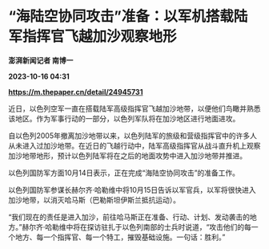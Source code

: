# “海陆空协同攻击”准备：以军机搭载陆军指挥官飞越加沙观察地形
**澎湃新闻记者 南博一**

**2023-10-16 04:31**

**https://m.thepaper.cn/detail/24945731**

近日，以色列空军一直在搭载陆军高级指挥官飞越加沙地带，以便他们鸟瞰并熟悉该地区。作为军事行动的一部分，以色列军队将在加沙地区进行地面进攻。

自以色列2005年撤离加沙地带以来，以色列陆军的旅级和营级指挥官中的许多人从未进入过加沙地带。在近日的飞越行动中，陆军高级指挥官从战斗直升机上观察加沙地带地形，预计以色列陆军将在之后的地面攻势中进入加沙地带并推进。

以色列国防军方面10月14日表示，正在完成“海陆空协同攻击”的准备工作。

以色列国防军参谋长赫尔齐·哈勒维中将10月15日告诉以军官兵，以军将很快进入加沙地带，以消灭哈马斯（巴勒斯坦伊斯兰抵抗运动）。

“我们现在的责任是进入加沙，前往哈马斯正在准备、行动、计划、发动袭击的地方。”赫尔齐·哈勒维中将在探访驻扎于以色列南部的士兵时说道，“攻击他们的每一个地方、每一个指挥官、每一个特工，摧毁基础设施。一句话：胜利。”